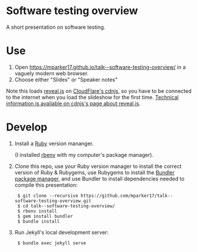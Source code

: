 # Software testing overview

A short presentation on software testing.

# Use

1. Open https://mparker17.github.io/talk--software-testing-overview/ in a vaguely modern web browser.
2. Choose either "Slides" or "Speaker notes"

Note this loads [reveal.js](https://github.com/hakimel/reveal.js) on [CloudFlare's cdnjs](https://cdnjs.com/about), so you have to be connected to the internet when you load the slideshow for the first time. [Technical information is available on cdnjs's page about reveal.js](https://cdnjs.com/libraries/reveal.js).

# Develop

1. Install a [Ruby](https://www.ruby-lang.org) version mananger.

    (I installed [rbenv](https://github.com/rbenv/rbenv) with my computer's package manager).
2. Clone this repo, use your Ruby version manager to install the correct version of Ruby & Rubygems, use Rubygems to install the [Bundler package manager](https://bundler.io/), and use Bundler to install dependencies needed to compile this presentation:

        $ git clone --recursive https://github.com/mparker17/talk--software-testing-overview.git
        $ cd talk--software-testing-overview/
        $ rbenv install
        $ gem install bundler
        $ bundle install

3. Run Jekyll's local development server:

        $ bundle exec jekyll serve
